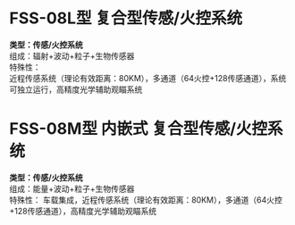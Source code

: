 # FSS-08L型 复合型传感/火控系统  
**类型：传感/火控系统**  
组成：辐射+波动+粒子+生物传感器  
特殊性：  
近程传感系统（理论有效距离：80KM），多通道（64火控+128传感通道），系统可独立运行，高精度光学辅助观瞄系统

# FSS-08M型 内嵌式 复合型传感/火控系统

**类型：传感/火控系统**  
组成：能量+波动+粒子+生物传感器  
特殊性：
车载集成，近程传感系统（理论有效距离：80KM），多通道（64火控+128传感通道），高精度光学辅助观瞄系统

